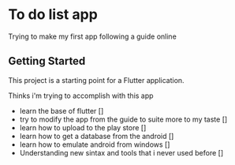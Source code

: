# To do list app

Trying to make my first app following a guide online 

## Getting Started

This project is a starting point for a Flutter application.

Thinks i'm trying to accomplish with this app

- learn the base of flutter []
- try to modify the app from the guide to suite more to my taste []
- learn how to upload to the play store []
- learn how to get a database from the android []
- learn how to emulate android from windows []
- Understanding new sintax and tools that i never used before []